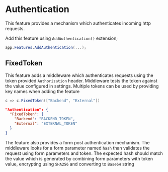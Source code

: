 # Authentication

This feature provides a mechanism which authenticates incoming http requests.

Add this feature using `AddAuthentication()` extension;

```csharp
app.Features.AddAuthentication(...);
```

## FixedToken

This feature adds a middleware which authenticates requests using the token 
provided `Authorization` header. Middleware tests the token against the value 
configured in settings. Multiple tokens can be used by providing key names
when adding the feature

```csharp
c => c.FixedToken(["Backend", "External"])
```

```json
"Authentication": {
  "FixedToken": {
    "Backend": "BACKEND_TOKEN",
    "External": "EXTERNAL_TOKEN"
  }
}
```
The feature also provides a form post authentication mechanism. The middleware
looks for a form parameter named `hash` than validates the request using form 
parameters and token. The expected hash should match the value which is 
generated by combining form parameters with token value, encrypting using 
`SHA256` and converting to `Base64` string